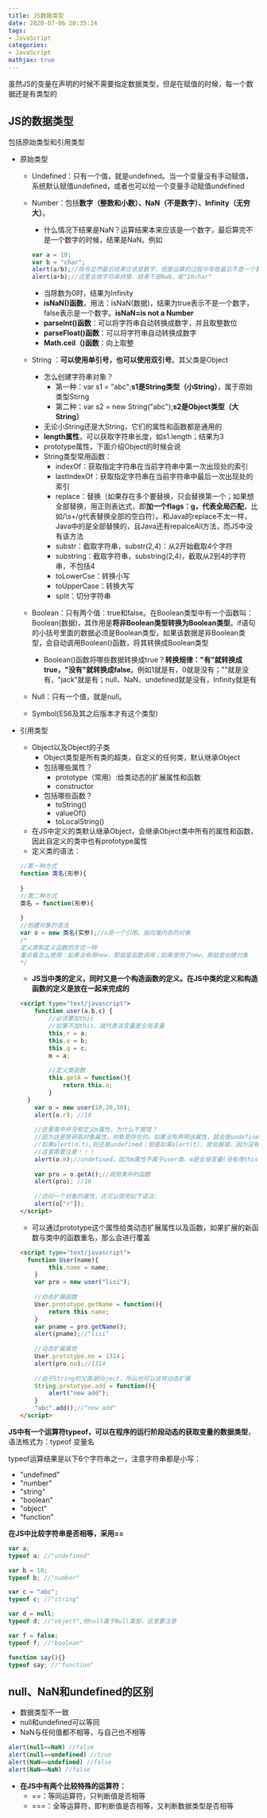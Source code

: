 ```yaml
---
title: JS数据类型
date: 2020-07-06 20:35:24
tags:
- JavaScript
categories:
- JavaScript
mathjax: true
---
```


虽然JS的变量在声明的时候不需要指定数据类型，但是在赋值的时候，每一个数据还是有类型的

## JS的数据类型

包括原始类型和引用类型

- 原始类型

  - Undefined：只有一个值，就是undefined。当一个变量没有手动赋值，系统默认赋值undefined，或者也可以给一个变量手动赋值undefined

  - Number：包括**数字（整数和小数）、NaN（不是数字）、Infinity（无穷大）**。

    - 什么情况下结果是NaN？运算结果本来应该是一个数字，最后算完不是一个数字的时候，结果是NaN。例如

    ```javascript
    var a = 10;
    var b = "char";
    alert(a/b);//除号显然最后结果应该是数字，但是运算的过程中导致最后不是一个数字，结果是NaN
    alert(a+b);//这里会做字符串拼接，结果不是NaN，是"10char"
    ```

    - 当除数为0时，结果为Infinity
    - **isNaN()函数**，用法：isNaN(数据)，结果为true表示不是一个数字，false表示是一个数字。**isNaN=is not a Number**
    - **parseInt()函数**：可以将字符串自动转换成数字，并且取整数位
    - **parseFloat()函数**：可以将字符串自动转换成数字
    - **Math.ceil（)函数**：向上取整

  - String ：**可以使用单引号，也可以使用双引号**。其父类是Object

    - 怎么创建字符串对象？
      - 第一种：var s1 = "abc";**s1是String类型（小String）**，属于原始类型Stirng
      - 第二种：var s2 = new String("abc");**s2是Object类型（大String）**
    - 无论小String还是大String，它们的属性和函数都是通用的
    - **length属性**，可以获取字符串长度，如s1.length；结果为3
    - prototype属性，下面介绍Object的时候会说
    - String类型常用函数：
      - indexOf：获取指定字符串在当前字符串中第一次出现处的索引
      - lastIndexOf：获取指定字符串在当前字符串中最后一次出现处的索引
      - replace：替换（如果存在多个要替换，只会替换第一个；如果想全部替换，用正则表达式，即**加一个flags：g，代表全局匹配**，比如/\s+/g代表替换全部的空白符）。和Java的replace不太一样，Java中的是全部替换的，且Java还有repalceAll方法，而JS中没有该方法
      - substr：截取字符串，substr(2,4)：从2开始截取4个字符
      - substring：截取字符串，substring(2,4)，截取从2到4的字符串，不包括4
      - toLowerCse：转换小写
      - toUpperCase：转换大写
      - split：切分字符串

  - Boolean：只有两个值：true和false。在Boolean类型中有一个函数叫：Boolean(数据)，其作用是**将非Boolean类型转换为Boolean类型**。if语句的小括号里面的数据必须是Boolean类型，如果该数据是非Boolean类型，会自动调用Boolean()函数，将其转换成Boolean类型

    - Boolean()函数将哪些数据转换成true？**转换规律："有"就转换成true，"没有"就转换成false**。例如1就是有，0就是没有；""就是没有，"jack"就是有；null、NaN、undefined就是没有，Infinity就是有

  - Null：只有一个值，就是null。

  - Symbol(ES6及其之后版本才有这个类型)

- 引用类型

  - Object以及Object的子类
    - Object类型是所有类的超类，自定义的任何类，默认继承Object
    - 包括哪些属性？
      - prototype（常用）:给类动态的扩展属性和函数
      - constructor
    - 包括哪些函数？
      - toString()
      - valueOf()
      - toLocalString()
  - 在JS中定义的类默认继承Object，会继承Object类中所有的属性和函数，因此自定义的类中也有prototype属性
  - 定义类的语法：
  
  ```javascript
  //第一种方式
  function 类名(形参){
      
  }
  //第二种方式
  类名 = function(形参){
      
  }
  //创建对象的语法
  var o = new 类名(实参);//o是一个引用，指向堆内存的对象
  /*
  定义类和定义函数的方式一样
  重点看怎么使用：如果没有用new，那就是函数调用；如果使用了new，那就是创建对象
  */
  ```
  
  - **JS当中类的定义，同时又是一个构造函数的定义。在JS中类的定义和构造函数的定义是放在一起来完成的**
  
  ```HTML
  <script type="text/javascript">
      function user(a,b,c) {
          //必须要加this
          //如果不加this，就代表该变量是全局变量
          this.r = a;
          this.e = b;
          this.q = c;
          m = a;
          
          //定义类函数
          this.getA = function(){
              return this.a;
          }
  	}
      var o = new user(10,20,30);
      alert(o.r); //10
      
      //这里类中并没有定义m属性，为什么不报错？
      //因为这里是获取对象属性，对象是存在的，如果没有声明该属性，就会是undefined
      //如果alert(o.t),则还是undefined；但是如果alert(t)，就会报错，因为没有定义该变量
      //这里需要注意！！！
      alert(o.m);//undefined，因为m属性不属于user类，m是全局变量(没有用this)
      
      var pro = o.getA();//调用类中的函数
      alert(pro); //10
      
      //访问一个对象的属性，还可以使用如下语法:
      alert(o["r"]);
  </script>
  ```
  
  - 可以通过prototype这个属性给类动态扩展属性以及函数，如果扩展的新函数与类中的函数重名，那么会进行覆盖
  
  ```html
  <script type="text/javascript">
  	function User(name){
          this.name = name;
      }
      var pro = new user("lisi");
      
      //动态扩展函数
      User.prototype.getName = function(){
          return this.name;
      }
      var pname = pro.getName();
      alert(pname);//"lisi"
      
      //动态扩展属性
      User.prototype.no = 1314；
      alert(pro.no);//1314
      
      //由于String的父类是Object，所以也可以这样动态扩展
      String.prototype.add = function(){
          alert("new add");
      }
      "abc".add();//"new add"
  </script>
  ```
  
  

**JS中有一个运算符typeof，可以在程序的运行阶段动态的获取变量的数据类型**，语法格式为：typeof 变量名

typeof运算结果是以下6个字符串之一，注意字符串都是小写：

- "undefined"
- "number"
- "string"
- "boolean"
- "object"
- "function"

**在JS中比较字符串是否相等，采用==**

```javascript
var a;
typeof a; //"undefined"

var b = 10;
typeof b; //"number"

var c = "abc";
typeof c; //"string"

var d = null;
typeof d; //"object",但null属于Null类型，这里要注意

var f = false;
typeof f; //"boolean"

function say(){}
typeof say; //"function"
```



## null、NaN和undefined的区别

- 数据类型不一致
- null和undefined可以等同
- NaN与任何值都不相等，与自己也不相等

```javascript
alert(null==NaN) //false
alert(null==undefined) //true
alert(NaN==undefined) //false
alert(NaN==NaN) //false
```

- **在JS中有两个比较特殊的运算符：**
  - ==：等同运算符，只判断值是否相等
  - ===：全等运算符，即判断值是否相等，又判断数据类型是否相等